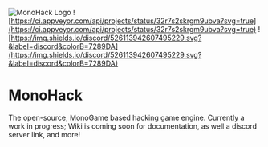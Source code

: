 ![MonoHack Logo](https://ashifter.github.io/res/img/svg/monoHack_banner_github.svg)
![https://ci.appveyor.com/api/projects/status/32r7s2skrgm9ubva?svg=true](https://ci.appveyor.com/api/projects/status/32r7s2skrgm9ubva?svg=true) ![https://img.shields.io/discord/526113942607495229.svg?&label=discord&colorB=7289DA](https://img.shields.io/discord/526113942607495229.svg?&label=discord&colorB=7289DA)
# MonoHack
The open-source, MonoGame based hacking game engine. Currently a work in progress; Wiki is coming soon for documentation, as well a discord server link, and more!